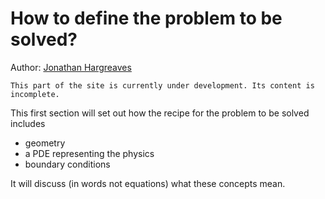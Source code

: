 # How to define the problem to be solved?
Author: [Jonathan Hargreaves](https://knowledgebase.acoustics.ac.uk/community/bios.html#jonathan-hargreaves)

```{warning}
This part of the site is currently under development. Its content is incomplete.
```

This first section will set out how the recipe for the problem to be solved includes
* geometry
* a PDE representing the physics
* boundary conditions

It will discuss (in words not equations) what these concepts mean.
